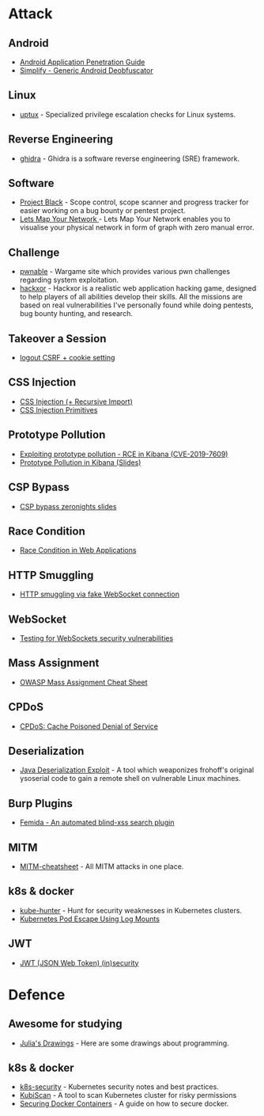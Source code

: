# Attack

## Android

- [Android Application Penetration Guide](https://nightowl131.github.io/AAPG/)
- [Simplify - Generic Android Deobfuscator](https://github.com/CalebFenton/simplify)

## Linux

- [uptux](https://github.com/initstring/uptux/blob/master/README.md) - Specialized privilege escalation checks for Linux
 systems.

## Reverse Engineering

- [ghidra](https://github.com/NationalSecurityAgency/ghidra) - Ghidra is a software reverse engineering (SRE) framework.

## Software

- [Project Black](https://github.com/c0rvax/project-black) - Scope control, scope scanner and progress tracker for
 easier working on a bug bounty or pentest project.
- [Lets Map Your Network ](https://github.com/varchashva/LetsMapYourNetwork) - Lets Map Your Network enables you to
 visualise your physical network in form of graph with zero manual error.

## Challenge

- [pwnable](https://pwnable.kr) - Wargame site which provides various pwn challenges regarding system exploitation.
- [hackxor](https://hackxor.net) - Hackxor is a realistic web application hacking game, designed to help players of all
 abilities develop their skills. All the missions are based on real vulnerabilities I've personally found while doing
 pentests, bug bounty hunting, and research.

## Takeover a Session

- [logout CSRF + cookie setting](https://twitter.com/0xw2w/status/1189842531456028672?s=12)

## CSS Injection

- [CSS Injection (+ Recursive Import)](http://szarny.hatenablog.com/entry/2019/10/17/CSS_Injection_(%2B_Recursive_Import)_%E3%81%AE%E5%8E%9F%E7%90%86%E3%81%A8%E6%94%BB%E6%92%83%E6%89%8B%E6%B3%95%E3%81%8A%E3%82%88%E3%81%B3%E3%81%9D%E3%81%AE%E5%AE%9F%E8%A3%85%E3%81%AB%E3%81%A4%E3%81%84)
- [CSS Injection Primitives](https://x-c3ll.github.io//posts/CSS-Injection-Primitives/)

## Prototype Pollution

- [Exploiting prototype pollution - RCE in Kibana (CVE-2019-7609)](https://research.securitum.com/prototype-pollution-rce-kibana-cve-2019-7609/)
- [Prototype Pollution in Kibana (Slides)](https://slides.com/securitymb/prototype-pollution-in-kibana/#/)

## CSP Bypass

- [CSP bypass zeronights slides](https://2018.zeronights.ru/wp-content/uploads/materials/3%20ZN2018%20WV%20-%20CSP%20bypass.pdf)

## Race Condition

- [Race Condition in Web Applications ](https://lab.wallarm.com/race-condition-in-web-applications/amp/?__twitter_impression=true)

## HTTP Smuggling

- [HTTP smuggling via fake WebSocket connection](https://twitter.com/0ang3el/status/1190668258124423168?s=12)

## WebSocket

- [Testing for WebSockets security vulnerabilities](https://portswigger.net/web-security/websockets)

## Mass Assignment

- [OWASP Mass Assignment Cheat Sheet](https://github.com/OWASP/CheatSheetSeries/blob/master/cheatsheets/Mass_Assignment_Cheat_Sheet.md)

## CPDoS

- [CPDoS: Cache Poisoned Denial of Service](https://cpdos.org)

## Deserialization

- [Java Deserialization Exploit](https://github.com/njfox/Java-Deserialization-Exploit) - A tool which weaponizes
 frohoff's original ysoserial code to gain a remote shell on vulnerable Linux machines.

## Burp Plugins

- [Femida - An automated blind-xss search plugin](https://github.com/wish-i-was/femida)

## MITM

- [MITM-cheatsheet](https://github.com/Sab0tag3d/MITM-cheatsheet) - All MITM attacks in one place.

## k8s & docker

- [kube-hunter](https://github.com/aquasecurity/kube-hunter) - Hunt for security weaknesses in Kubernetes clusters.
- [Kubernetes Pod Escape Using Log Mounts](https://blog.aquasec.com/kubernetes-security-pod-escape-log-mounts)

## JWT

- [JWT (JSON Web Token) (in)security](https://research.securitum.com/jwt-json-web-token-security/)

# Defence

## Awesome for studying

- [Julia's Drawings](https://drawings.jvns.ca) - Here are some drawings about programming.

## k8s & docker

- [k8s-security](https://github.com/kabachook/k8s-security) - Kubernetes security notes and best practices.
- [KubiScan](https://github.com/cyberark/KubiScan) - A tool to scan Kubernetes cluster for risky permissions
- [Securing Docker Containers](https://0x00sec.org/t/securing-docker-containers/16913) - A guide on how to secure docker.
